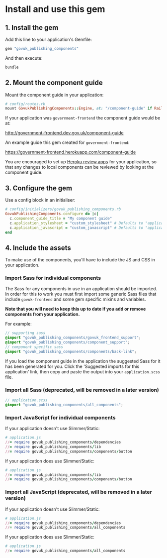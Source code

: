 # Install and use this gem

## 1. Install the gem

Add this line to your application's Gemfile:

```ruby
gem "govuk_publishing_components"
```

And then execute:
```sh
bundle
```

## 2. Mount the component guide

Mount the component guide in your application:

```ruby
# config/routes.rb
mount GovukPublishingComponents::Engine, at: "/component-guide" if Rails.env.development?
```

If your application was `government-frontend` the component guide would be at:

http://government-frontend.dev.gov.uk/component-guide

An example guide this gem created for `government-frontend`:

https://government-frontend.herokuapp.com/component-guide

You are encouraged to set up [Heroku review apps](https://docs.publishing.service.gov.uk/manual/review-apps.html) for your application, so that any changes to local components can be reviewed by looking at the component guide.

## 3. Configure the gem

Use a config block in an initialiser:

```ruby
# config/initializers/govuk_publishing_components.rb
GovukPublishingComponents.configure do |c|
  c.component_guide_title = "My component guide"
  c.application_stylesheet = "custom_stylesheet" # Defaults to "application"
  c.application_javascript = "custom_javascript" # Defaults to "application"
end
```

## 4. Include the assets

To make use of the components, you'll have to include the JS and CSS in your application.

### Import Sass for individual components

The Sass for any components in use in an application should be imported. In order for this to work you must first import some generic Sass files that include `govuk-frontend` and some gem specific mixins and variables.

**Note that you will need to keep this up to date if you add or remove components from your application.**

For example:

```scss
// supporting sass
@import "govuk_publishing_components/govuk_frontend_support";
@import "govuk_publishing_components/component_support";
// component specific sass
@import "govuk_publishing_components/components/back-link";
```

If you load the component guide in the application the suggested Sass for it has been generated for you. Click the 'Suggested imports for this application' link, then copy and paste the output into your `application.scss` file.

### Import all Sass (deprecated, will be removed in a later version)

```scss
// application.scss
@import "govuk_publishing_components/all_components";
```

### Import JavaScript for individual components

If your application doesn't use Slimmer/Static:

```ruby
# application.js
//= require govuk_publishing_components/dependencies
//= require govuk_publishing_components/lib
//= require govuk_publishing_components/components/button
```

If your application does use Slimmer/Static:

```ruby
# application.js
//= require govuk_publishing_components/lib
//= require govuk_publishing_components/components/button
```

### Import all JavaScript (deprecated, will be removed in a later version)

If your application doesn't use Slimmer/Static:

```ruby
# application.js
//= require govuk_publishing_components/dependencies
//= require govuk_publishing_components/all_components
```

If your application does use Slimmer/Static:

```ruby
# application.js
//= require govuk_publishing_components/all_components
```
